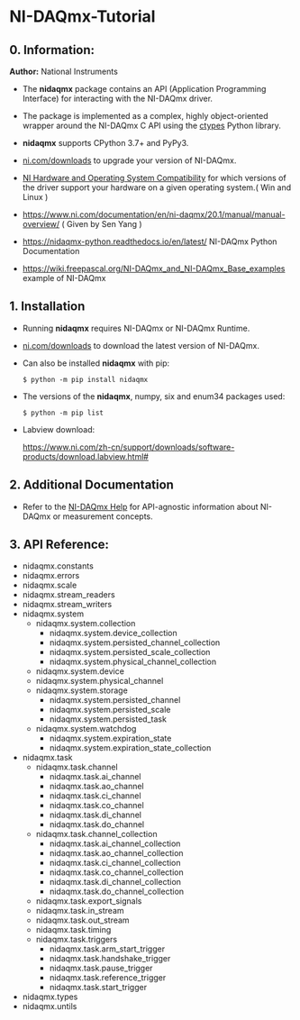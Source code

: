 # NI-DAQmx-Tutorial

## 0. Information: 

**Author:** National Instruments

* The **nidaqmx** package contains an API (Application Programming Interface) for interacting with the NI-DAQmx driver.

* The package is implemented as a complex, highly object-oriented wrapper around the NI-DAQmx C API using the [ctypes](https://docs.python.org/2/library/ctypes.html) Python library.
* **nidaqmx** supports CPython 3.7+ and PyPy3.

* [ni.com/downloads](http://www.ni.com/downloads/) to upgrade your version of NI-DAQmx.

* [NI Hardware and Operating System Compatibility](https://www.ni.com/r/hw-support) for which versions of the driver support your hardware on a given operating system.( Win and Linux )
* https://www.ni.com/documentation/en/ni-daqmx/20.1/manual/manual-overview/ ( Given by Sen Yang )

* https://nidaqmx-python.readthedocs.io/en/latest/ NI-DAQmx Python Documentation

* https://wiki.freepascal.org/NI-DAQmx_and_NI-DAQmx_Base_examples example of NI-DAQmx

## 1. Installation

* Running **nidaqmx** requires NI-DAQmx or NI-DAQmx Runtime.

* [ni.com/downloads](http://www.ni.com/downloads/) to download the latest version of NI-DAQmx.

* Can also be installed **nidaqmx** with pip:

  ````
  $ python -m pip install nidaqmx
  ````

* The versions of the **nidaqmx**, numpy, six and enum34 packages used:

  ````
  $ python -m pip list
  ````

* Labview download:

  https://www.ni.com/zh-cn/support/downloads/software-products/download.labview.html#

## 2. Additional Documentation 

* Refer to the [NI-DAQmx Help](http://digital.ni.com/express.nsf/bycode/exagg4) for API-agnostic information about NI-DAQmx or measurement concepts.



## 3. **API Reference:**

* nidaqmx.constants
* nidaqmx.errors
* nidaqmx.scale
* nidaqmx.stream_readers
* nidaqmx.stream_writers
* nidaqmx.system
  * nidaqmx.system.collection
    * nidaqmx.system.device_collection
    * nidaqmx.system.persisted_channel_collection
    * nidaqmx.system.persisted_scale_collection
    * nidaqmx.system.physical_channel_collection
  * nidaqmx.system.device
  * nidaqmx.system.physical_channel
  * nidaqmx.system.storage
    * nidaqmx.system.persisted_channel
    * nidaqmx.system.persisted_scale
    * nidaqmx.system.persisted_task
  * nidaqmx.system.watchdog
    * nidaqmx.system.expiration_state
    * nidaqmx.system.expiration_state_collection
* nidaqmx.task
  * nidaqmx.task.channel
    * nidaqmx.task.ai_channel
    * nidaqmx.task.ao_channel
    * nidaqmx.task.ci_channel
    * nidaqmx.task.co_channel
    * nidaqmx.task.di_channel
    * nidaqmx.task.do_channel
  * nidaqmx.task.channel_collection
    * nidaqmx.task.ai_channel_collection
    * nidaqmx.task.ao_channel_collection
    * nidaqmx.task.ci_channel_collection
    * nidaqmx.task.co_channel_collection
    * nidaqmx.task.di_channel_collection
    * nidaqmx.task.do_channel_collection
  * nidaqmx.task.export_signals
  * nidaqmx.task.in_stream
  * nidaqmx.task.out_stream
  * nidaqmx.task.timing
  * nidaqmx.task.triggers
    * nidaqmx.task.arm_start_trigger
    * nidaqmx.task.handshake_trigger
    * nidaqmx.task.pause_trigger
    * nidaqmx.task.reference_trigger
    * nidaqmx.task.start_trigger
* nidaqmx.types
* nidaqmx.untils

